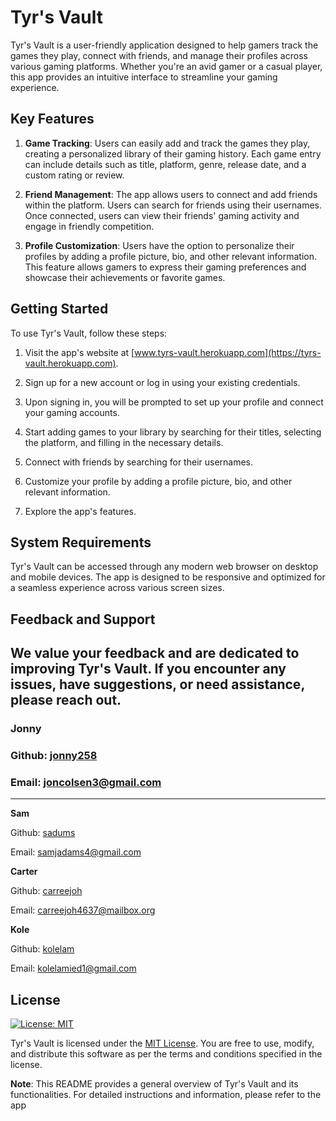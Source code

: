 # Tyr's Vault

Tyr's Vault is a user-friendly application designed to help gamers track the games they play, connect with friends, and manage their profiles across various gaming platforms. Whether you're an avid gamer or a casual player, this app provides an intuitive interface to streamline your gaming experience.

## Key Features

1. **Game Tracking**: Users can easily add and track the games they play, creating a personalized library of their gaming history. Each game entry can include details such as title, platform, genre, release date, and a custom rating or review.

2. **Friend Management**: The app allows users to connect and add friends within the platform. Users can search for friends using their usernames. Once connected, users can view their friends' gaming activity and engage in friendly competition.

3. **Profile Customization**: Users have the option to personalize their profiles by adding a profile picture, bio, and other relevant information. This feature allows gamers to express their gaming preferences and showcase their achievements or favorite games.

## Getting Started

To use Tyr's Vault, follow these steps:

1. Visit the app's website at [www.tyrs-vault.herokuapp.com](https://tyrs-vault.herokuapp.com).

2. Sign up for a new account or log in using your existing credentials.

3. Upon signing in, you will be prompted to set up your profile and connect your gaming accounts.

4. Start adding games to your library by searching for their titles, selecting the platform, and filling in the necessary details.

5. Connect with friends by searching for their usernames.

6. Customize your profile by adding a profile picture, bio, and other relevant information.

7. Explore the app's features.

## System Requirements

Tyr's Vault can be accessed through any modern web browser on desktop and mobile devices. The app is designed to be responsive and optimized for a seamless experience across various screen sizes.

## Feedback and Support

We value your feedback and are dedicated to improving Tyr's Vault. If you encounter any issues, have suggestions, or need assistance, please reach out.
---

### **Jonny**

### Github: [jonny258](https://github.com/jonny258)

### Email: joncolsen3@gmail.com
---

**Sam**

Github: [sadums](https://github.com/sadums)

Email: samjadams4@gmail.com

**Carter**

Github: [carreejoh](https://github.com/carreejoh)

Email: carreejoh4637@mailbox.org

**Kole**

Github: [kolelam](https://github.com/kolelam)

Email: kolelamied1@gmail.com


## License

[![License: MIT](https://img.shields.io/badge/License-MIT-yellow.svg)](https://opensource.org/licenses/MIT)

Tyr's Vault is licensed under the [MIT License](https://opensource.org/licenses/MIT). You are free to use, modify, and distribute this software as per the terms and conditions specified in the license.

**Note**: This README provides a general overview of Tyr's Vault and its functionalities. For detailed instructions and information, please refer to the app
